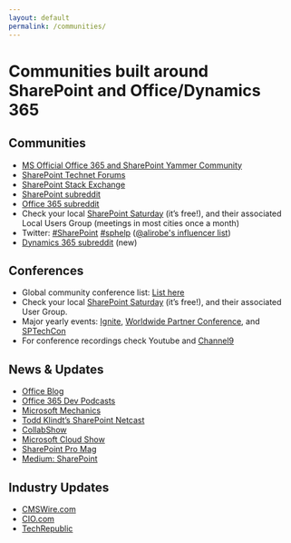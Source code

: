 ```yaml
---
layout: default
permalink: /communities/
---
```

# Communities built around SharePoint and Office/Dynamics 365
    
## Communities

*   [MS Official Office 365 and SharePoint Yammer Community](http://aka.ms/OfficeDevPnPYammer)
*   [SharePoint Technet Forums](http://social.technet.microsoft.com/Forums/en-US/category/sharepoint)
*   [SharePoint Stack Exchange](http://sharepoint.stackexchange.com/)
*   [SharePoint subreddit](https://sharepoint.reddit.com)
*   [Office 365 subreddit](https://office365.reddit.com)
*   Check your local [SharePoint Saturday](http://www.spsevents.org/) (it’s free!), and their associated Local Users Group (meetings in most cities once a month)
*   Twitter: [#SharePoint](https://twitter.com/search?q=%23sharepoint) [#sphelp](https://twitter.com/search?q=%23sphelp) ([@alirobe's influencer list](https://twitter.com/alirobe/lists/sharepoint-influencers/members))
*   [Dynamics 365 subreddit](https://dynamics365.reddit.com) (new)

## Conferences

*   Global community conference list: [List here](http://icansharepoint.com/sharepoint-conferences-in-2016/)
*   Check your local [SharePoint Saturday](http://www.spsevents.org/) (it’s free!), and their associated User Group.
*   Major yearly events: [Ignite](https://ignite.microsoft.com/), [Worldwide Partner Conference](https://partner.microsoft.com/), and [SPTechCon](http://www.sptechcon.com/)
*   For conference recordings check Youtube and [Channel9](http://ch9.ms)

## News & Updates

*   [Office Blog](https://blogs.office.com/)
*   [Office 365 Dev Podcasts](http://dev.office.com/podcasts)
*   [Microsoft Mechanics](https://channel9.msdn.com/Mechanics)
*   [Todd Klindt’s SharePoint Netcast](http://www.toddklindt.com/netcast/default.aspx)
*   [CollabShow](http://www.collabshow.com/)
*   [Microsoft Cloud Show](http://www.microsoftcloudshow.com/)
*   [SharePoint Pro Mag](http://sharepointpromag.com/)
*   [Medium: SharePoint](https://medium.com/tag/sharepoint)

## Industry Updates

*   [CMSWire.com](http://www.cmswire.com/)
*   [CIO.com](http://www.cio.com/)
*   [TechRepublic](http://www.techrepublic.com/)